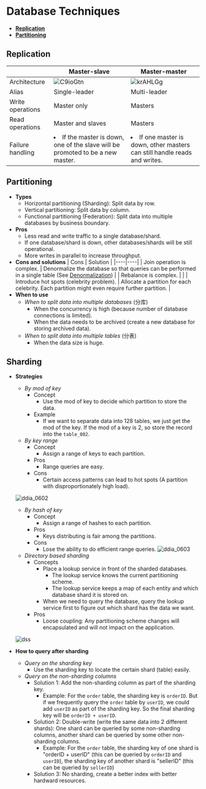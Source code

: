 # Database Techniques

- [**Replication**](#replication)
- [**Partitioning**](#partitioning)

## Replication
| | Master-slave | Master-master |
|---|---|---|
| Architecture | ![C9ioGtn](https://user-images.githubusercontent.com/8989447/116644854-b334b680-a931-11eb-9ff5-60f57652b09d.png) | ![krAHLGg](https://user-images.githubusercontent.com/8989447/116644889-cc3d6780-a931-11eb-956d-c6eebf2f218f.png) |
| Alias | Single-leader | Multi-leader |
| Write operations | Master only  | Masters |
| Read operations | Master and slaves | Masters |
| Failure handling | <li>If the master is down, one of the slave will be promoted to be a new master. | <li>If one master is down, other masters can still handle reads and writes. |

## Partitioning
- **Types**
   - Horizontal partitioning (Sharding): Split data by row.
   - Vertical partitioning: Split data by column.
   - Functional partitioning (Federation): Split data into multiple databases by business boundary.
- **Pros**
   - Less read and write traffic to a single database/shard.
   - If one database/shard is down, other databases/shards will be still operational.
   - More writes in parallel to increase throughput.
- **Cons and solutions**
   | Cons | Solution |
   |----|----|
   | Join operation is complex. | Denormalize the database so that queries can be performed in a single table (See [Denormalization](Database_Design.md#denormalization-materialized-view)) |
   | Rebalance is complex. | |
   | Introduce hot spots (celebrity problem). | Allocate a partition for each celebrity. Each partition might even require further partition. |
- **When to use**
   - *When to split data into multiple databases* (分库)
      - When the concurrency is high (because number of database connections is limited).
      - When the data needs to be archived (create a new database for storing archived data).
   - *When to split data into multiple tables* (分表)
      - When the data size is huge.

## Sharding
- **Strategies**
   - *By mod of key*
      - Concept
         - Use the mod of key to decide which partition to store the data.
      - Example
         - If we want to separate data into 128 tables, we just get the mod of the key. If the mod of a key is 2, so store the record into the `table_002`.
   - *By key range*
      - Concept
         - Assign a range of keys to each partition.
      - Pros
         - Range queries are easy.
      - Cons
         - Certain access patterns can lead to hot spots (A partition with disproportionately high load).
           
    ![ddia_0602](https://user-images.githubusercontent.com/8989447/116647540-09a4f380-a938-11eb-9621-eeeff91e442c.png)
        
   - *By hash of key*
      - Concept
         - Assign a range of hashes to each partition.
      - Pros
         - Keys distributing is fair among the partitions.
      - Cons
         - Lose the ability to do efficient range queries.
    ![ddia_0603](https://user-images.githubusercontent.com/8989447/116647659-525cac80-a938-11eb-847f-c44bfec9f68a.png)
   - *Directory based sharding*
      - Concepts
         - Place a lookup service in front of the sharded databases.
            - The lookup service knows the current partitioning scheme.
            - The lookup service keeps a map of each entity and which database shard it is stored on.
         - When we need to query the database, query the lookup service first to figure out which shard has the data we want.
      - Pros
         - Loose coupling: Any partitioning scheme changes will encapsulated and will not impact on the application.
   
    ![dss](https://user-images.githubusercontent.com/8989447/117697354-9d1fc500-b17f-11eb-895d-4164124c4b01.png)
  
- **How to query after sharding**
   - *Query on the sharding key*
      - Use the sharding key to locate the certain shard (table) easily.
   - *Query on the non-sharding columns*
      - Solution 1: Add the non-sharding column as part of the sharding key.
         - Example: For the `order` table, the sharding key is `orderID`. But if we frequently query the `order` table by `userID`, we could add `userID` as part of the sharding key. So the final sharding key will be `orderID + userID`.
      - Solution 2: Double-write (write the same data into 2 different shards): One shard can be queried by some non-sharding columns, another shard can be queried by some other non-sharding columns.
         - Example: For the `order` table, the sharding key of one shard is "orderID + userID" (this can be queried by `orderID` and `userID`), the sharding key of another shard is "sellerID" (this can be queried by `sellerID`)
      - Solution 3: No sharding, create a better index with better hardward resources.
